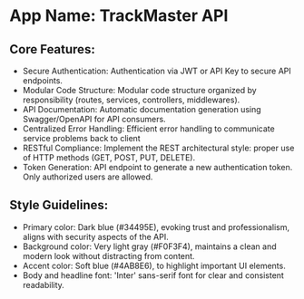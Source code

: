 # **App Name**: TrackMaster API

## Core Features:

- Secure Authentication: Authentication via JWT or API Key to secure API endpoints.
- Modular Code Structure: Modular code structure organized by responsibility (routes, services, controllers, middlewares).
- API Documentation: Automatic documentation generation using Swagger/OpenAPI for API consumers.
- Centralized Error Handling: Efficient error handling to communicate service problems back to client
- RESTful Compliance: Implement the REST architectural style: proper use of HTTP methods (GET, POST, PUT, DELETE).
- Token Generation: API endpoint to generate a new authentication token. Only authorized users are allowed.

## Style Guidelines:

- Primary color: Dark blue (#34495E), evoking trust and professionalism, aligns with security aspects of the API.
- Background color: Very light gray (#F0F3F4), maintains a clean and modern look without distracting from content.
- Accent color: Soft blue (#4AB8E6), to highlight important UI elements.
- Body and headline font: 'Inter' sans-serif font for clear and consistent readability.
